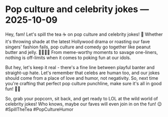 # Pop culture and celebrity jokes — 2025-10-09

Hey, fam! Let's spill the tea ☕️ on pop culture and celebrity jokes! 🌟 Whether it's throwing shade at the latest Hollywood drama or roasting our fave singers' fashion fails, pop culture and comedy go together like peanut butter and jelly. 💃🏻🕺🏼 From meme-worthy moments to savage one-liners, nothing is off-limits when it comes to poking fun at our idols.

But hey, let's keep it real - there's a fine line between playful banter and straight-up hate. Let's remember that celebs are human too, and our jokes should come from a place of love and humor, not negativity. So, next time you're crafting that perfect pop culture punchline, make sure it's all in good fun! 🤪✨

So, grab your popcorn, sit back, and get ready to LOL at the wild world of celebrity jokes! Who knows, maybe our faves will even join in on the fun! 😉 #SpillTheTea #PopCultureHumor